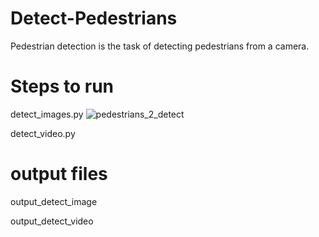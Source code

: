 # Detect-Pedestrians
Pedestrian detection is the task of detecting pedestrians from a camera.

# Steps to run 

detect_images.py
![pedestrians_2_detect](https://github.com/bhaktiekhande/Detect-Pedestrians/assets/120095410/d174c9d9-7abb-4493-9629-f2286ac063a7)

detect_video.py

# output files 
output_detect_image

output_detect_video





